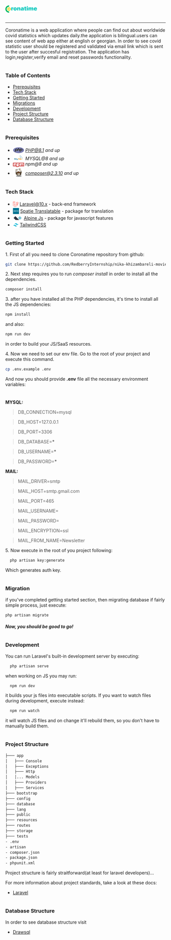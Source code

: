 
<div style="display:flex; align-items: center">
  <img src="readme/assets/logo.png" alt="drawing" width="100" style="margin-right: 20px" />
  <h1 style="position:relative; top: -6px" ></h1>
</div>

---
Coronatime is a web application where people can find out about worldwide covid statistics which updates daily.the application is bilingual.users can see content of web app either at english or georgian. 
In order to see covid statistic user should be registered and validated via email link which is sent to the  user after succesful registration.
The application has login,register,verify email and reset passwords functionality.

#

### Table of Contents

-   [Prerequisites](#prerequisites)
-   [Tech Stack](#tech-stack)
-   [Getting Started](#getting-started)
-   [Migrations](#migration)
-   [Development](#development)
-   [Project Structure](#project-structure)
-   [Database Structure](#database-structure)

#

### Prerequisites

-   <img src="readme/assets/php.svg" width="35" style="position: relative; top: 4px" /> *PHP@8.1 and up*
-   <img src="readme/assets/mysql.png" width="35" style="position: relative; top: 4px" /> _MYSQL@8 and up_
-   <img src="readme/assets/npm.png" width="35" style="position: relative; top: 4px" /> _npm@8 and up_
-   <img src="readme/assets/composer.png" width="35" style="position: relative; top: 6px" /> *composer@2.3.10 and up*

#

### Tech Stack

-   <img src="readme/assets/laravel.png" height="18" style="position: relative; top: 4px" /> [Laravel@10.x](https://laravel.com/docs/10.x) - back-end framework
-   <img src="readme/assets/spatie.png" height="19" style="position: relative; top: 4px" /> [Spatie Translatable](https://github.com/spatie/laravel-translatable) - package for translation
-   <img src="readme/assets/alpine.png" height="19" style="position: relative; top: 4px" /> [Alpine Js](https://https://github.com/alpinejs/alpine) - package for javascript features
-   <img src="readme/assets/tailwind.png" height="18" style="position: relative; top: 4px" /> [TailwindCSS](https://tailwindcss.com/)

#

### Getting Started

1\. First of all you need to clone Coronatime repository from github:

```sh
git clone https://github.com/RedberryInternship/nika-khizambareli-movie-quotes
```

2\. Next step requires you to run _composer install_ in order to install all the dependencies.

```sh
composer install
```

3\. after you have installed all the PHP dependencies, it's time to install all the JS dependencies:

```sh
npm install
```

and also:

```sh
npm run dev
```

in order to build your JS/SaaS resources.

4\. Now we need to set our env file. Go to the root of your project and execute this command.

```sh
cp .env.example .env
```

And now you should provide **.env** file all the necessary environment variables:

#

**MYSQL:**

> DB_CONNECTION=mysql

> DB_HOST=127.0.0.1

> DB_PORT=3306

> DB_DATABASE=**\***

> DB_USERNAME=**\***

> DB_PASSWORD=**\***

**MAIL:**

> MAIL_DRIVER=smtp

> MAIL_HOST=smtp.gmail.com

> MAIL_PORT=465

> MAIL_USERNAME=<Enter your Gmail address>

> MAIL_PASSWORD=<See instruction below>

> MAIL_ENCRYPTION=ssl

> MAIL_FROM_NAME=Newsletter

5\. Now execute in the root of you project following:

```sh
  php artisan key:generate
```

Which generates auth key.


#

### Migration

if you've completed getting started section, then migrating database if fairly simple process, just execute:

```sh
php artisan migrate
```


##### Now, you should be good to go!

#

### Development

You can run Laravel's built-in development server by executing:

```sh
  php artisan serve
```

when working on JS you may run:

```sh
  npm run dev
```

it builds your js files into executable scripts.
If you want to watch files during development, execute instead:

```sh
  npm run watch
```

it will watch JS files and on change it'll rebuild them, so you don't have to manually build them.

#

### Project Structure

```bash
├─── app
│   ├─── Console
│   ├─── Exceptions
│   ├─── Http
│   │... Models
│   ├─── Providers
│   ├─── Services
├─── bootstrap
├─── config
├─── database
├─── lang
├─── public
├─── resources
├─── routes
├─── storage
├─── tests
- .env
- artisan
- composer.json
- package.json
- phpunit.xml
```

Project structure is fairly straitforward(at least for laravel developers)...

For more information about project standards, take a look at these docs:

-   [Laravel](https://laravel.com/docs/10.x)

#

### Database Structure

In order to see database structure visit

-   [Drawsql](https://drawsql.app/teams/musketeers/diagrams/coronatime)
